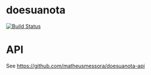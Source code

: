 # doesuanota

[![Build Status](https://travis-ci.org/matheusmessora/doesuanota-frontend.svg?branch=master)](https://travis-ci.org/matheusmessora/doesuanota-frontend)


# API

See https://github.com/matheusmessora/doesuanota-api